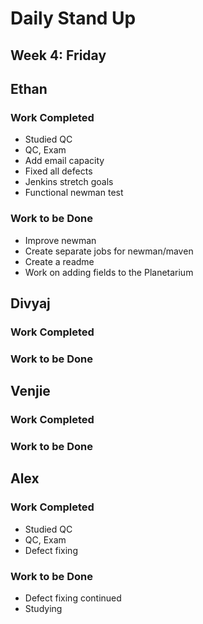 # Daily Stand Up
## Week 4: Friday

## Ethan

### Work Completed

- Studied QC
- QC, Exam
- Add email capacity
- Fixed all defects
- Jenkins stretch goals
- Functional newman test


### Work to be Done

- Improve newman
- Create separate jobs for newman/maven
- Create a readme
- Work on adding fields to the Planetarium

## Divyaj

### Work Completed



### Work to be Done



## Venjie

### Work Completed



### Work to be Done



## Alex

### Work Completed
- Studied QC
- QC, Exam
- Defect fixing

### Work to be Done
- Defect fixing continued
- Studying
